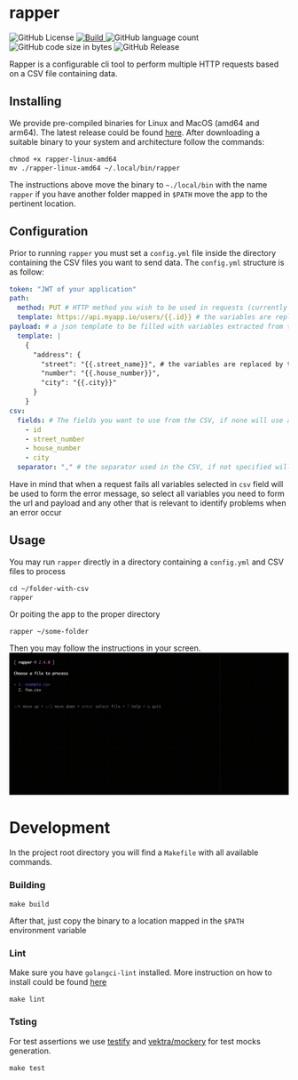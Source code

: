 # rapper

  <p align="left">
  <img alt="GitHub License" src="https://img.shields.io/github/license/anibaldeboni/rapper?logo=gnu">
  <a href="https://github.com/anibaldeboni/rapper/actions/workflows/master.yml" rel="nofollow">
    <img src="https://img.shields.io/github/actions/workflow/status/anibaldeboni/rapper/master.yml?branch=master&logo=Github" alt="Build" />
  </a>
  <img alt="GitHub language count" src="https://img.shields.io/github/languages/count/anibaldeboni/rapper?logo=go">
  <img alt="GitHub code size in bytes" src="https://img.shields.io/github/languages/code-size/anibaldeboni/rapper">
  <img alt="GitHub Release" src="https://img.shields.io/github/v/release/anibaldeboni/rapper?logo=semanticrelease">
  </p>

Rapper is a configurable cli tool to perform multiple HTTP requests based on a CSV file containing data.

## Installing

We provide pre-compiled binaries for Linux and MacOS (amd64 and arm64). The latest release could be found [here](https://github.com/anibaldeboni/github.com/anibaldeboni/rapper/releases/latest). After downloading a suitable binary to your system and architecture follow the commands:

```shell
chmod +x rapper-linux-amd64
mv ./rapper-linux-amd64 ~/.local/bin/rapper
```

The instructions above move the binary to `~./local/bin` with the name `rapper` if you have another folder mapped in `$PATH` move the app to the pertinent location.

## Configuration

Prior to running `rapper` you must set a `config.yml` file inside the directory containing the CSV files you want to send data. The `config.yml` structure is as follow:

```yaml
token: "JWT of your application"
path:
  method: PUT # HTTP method you wish to be used in requests (currently supports PUT and POST)
  template: https://api.myapp.io/users/{{.id}} # the variables are replaced by the corresponding csv values
payload: # a json template to be filled with variables extracted from the CSV
  template: |
    {
      "address": {
        "street": "{{.street_name}}", # the variables are replaced by the corresponding csv values
        "number": "{{.house_number}}",
        "city": "{{.city}}"
      }
    }
csv:
  fields: # The fields you want to use from the CSV, if none will use all
    - id
    - street_number
    - house_number
    - city
  separator: "," # the separator used in the CSV, if not specified will use comma
```

Have in mind that when a request fails all variables selected in `csv` field will be used to form the error message, so select all variables you need to form the url and payload and any other that is relevant to identify problems when an error occur

## Usage

You may run `rapper` directly in a directory containing a `config.yml` and CSV files to process

```shell
cd ~/folder-with-csv
rapper
```

Or poiting the app to the proper directory

```shell
rapper ~/some-folder
```

Then you may follow the instructions in your screen.
![rapper usage recording](./assets/rapper.gif)

# Development

In the project root directory you will find a `Makefile` with all available commands.

### Building

```shell
make build
```

After that, just copy the binary to a location mapped in the `$PATH` environment variable

### Lint

Make sure you have `golangci-lint` installed. More instruction on how to install could be found [here](https://golangci-lint.run/usage/install/)

```shell
make lint
```

### Tsting

For test assertions we use [testify](https://github.com/stretchr/testify) and [vektra/mockery](https://github.com/vektra/mockery) for test mocks generation.

```shell
make test
```
